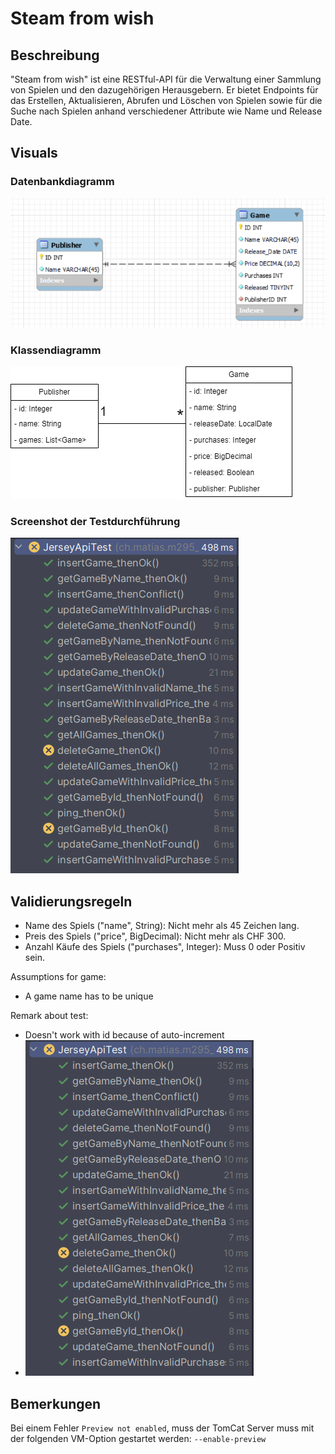 # Steam from wish

## Beschreibung
"Steam from wish" ist eine RESTful-API für die Verwaltung einer Sammlung von Spielen und den dazugehörigen Herausgebern. 
Er bietet Endpoints für das Erstellen, Aktualisieren, Abrufen und Löschen von Spielen sowie für die Suche nach Spielen 
anhand verschiedener Attribute wie Name und Release Date.

## Visuals
### Datenbankdiagramm
![Datenbankdiagramm](pictures/steam_from_wish_erd.png)

### Klassendiagramm
![Klassendiagramm](pictures/steam_from_wish_uml.png)

### Screenshot der Testdurchführung
![Screenshot der Testdurchführung](pictures/tests.png)

## Validierungsregeln
- Name des Spiels ("name", String): Nicht mehr als 45 Zeichen lang.
- Preis des Spiels ("price", BigDecimal): Nicht mehr als CHF 300.
- Anzahl Käufe des Spiels ("purchases", Integer): Muss 0 oder Positiv sein.

Assumptions for game:

- A game name has to be unique


Remark about test:

- Doesn't work with id because of auto-increment
- ![tests.png](pictures/tests.png)

## Bemerkungen
Bei einem Fehler `Preview not enabled`, muss der TomCat Server muss mit der folgenden VM-Option gestartet werden: `--enable-preview`